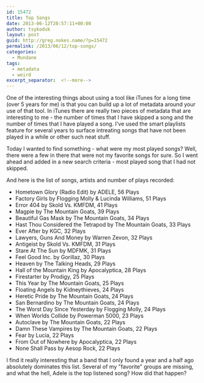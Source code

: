```yaml
---
id: 15472
title: Top Songs
date: 2013-06-12T20:57:11+00:00
author: tsykoduk
layout: post
guid: http://greg.nokes.name/?p=15472
permalink: /2013/06/12/top-songs/
categories:
  - Mundane
tags:
  - metadata
  - weird
excerpt_separator:  <!--more-->
---
```

One of the interesting things about using a tool like iTunes for a long time (over 5 years for me) is that you can build up a lot of metadata around your use of that tool. In iTunes there are really two pieces of metadata that are interesting to me - the number of times that I have skipped a song and the number of times that I have played a song. I've used the smart playlists feature for several years to surface intreating songs that have not been played in a while or other such neat stuff.

Today I wanted to find something - what were my most played songs? Well, there were a few in there that were not my favorite songs for sure. So I went ahead and added in a new search criteria - most played song that I had not skipped.

<!--more-->

And here is the list of songs, artists and number of plays recorded:
<ul>
	<li>Hometown Glory (Radio Edit) by ADELE, 56 Plays</li>
	<li>Factory Girls by Flogging Molly &amp; Lucinda Williams, 51 Plays</li>
	<li>Error 404 by Skold Vs. KMFDM, 41 Plays</li>
	<li>Magpie by The Mountain Goats, 39 Plays</li>
	<li>Beautiful Gas Mask by The Mountain Goats, 34 Plays</li>
	<li>Hast Thou Considered the Tetrapod by The Mountain Goats, 33 Plays</li>
	<li>Ever After by KGC, 32 Plays</li>
	<li>Lawyers, Guns And Money by Warren Zevon, 32 Plays</li>
	<li>Antigeist by Skold Vs. KMFDM, 31 Plays</li>
	<li>Stare At The Sun by MDFMK, 31 Plays</li>
	<li>Feel Good Inc. by Gorillaz, 30 Plays</li>
	<li>Heaven by The Talking Heads, 29 Plays</li>
	<li>Hall of the Mountain King by Apocalyptica, 28 Plays</li>
	<li>Firestarter by Prodigy, 25 Plays</li>
	<li>This Year by The Mountain Goats, 25 Plays</li>
	<li>Floating Angels by Kidneythieves, 24 Plays</li>
	<li>Heretic Pride by The Mountain Goats, 24 Plays</li>
	<li>San Bernardino by The Mountain Goats, 24 Plays</li>
	<li>The Worst Day Since Yesterday by Flogging Molly, 24 Plays</li>
	<li>When Worlds Collide by Powerman 5000, 23 Plays</li>
	<li>Autoclave by The Mountain Goats, 22 Plays</li>
	<li>Damn These Vampires by The Mountain Goats, 22 Plays</li>
	<li>Fear by Lucia, 22 Plays</li>
	<li>From Out of Nowhere by Apocalyptica, 22 Plays</li>
	<li>None Shall Pass by Aesop Rock, 22 Plays</li>
</ul>
I find it really interesting that a band that I only found a year and a half ago absolutely dominates this list. Several of my "favorite" groups are missing, and what the hell, Adele is the top listened song? How did that happen?